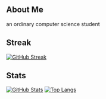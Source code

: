 ## About Me
an ordinary computer science student

## Streak
[![GitHub Streak](https://streak-stats.demolab.com/?user=elshiraphine)](https://git.io/streak-stats)

## Stats
[![GitHub Stats](https://github-readme-stats.vercel.app/api?username=elshiraphine&hide=issues)](https://github.com/anuraghazra/github-readme-stats)
[![Top Langs](https://github-readme-stats.vercel.app/api/top-langs/?username=elshiraphine&layout=compact)](https://github.com/anuraghazra/github-readme-stats)

